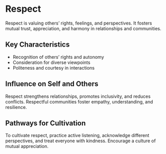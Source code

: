 # Respect

Respect is valuing others’ rights, feelings, and perspectives. It fosters mutual trust, appreciation, and harmony in relationships and communities.

## Key Characteristics

- Recognition of others’ rights and autonomy
- Consideration for diverse viewpoints
- Politeness and courtesy in interactions

## Influence on Self and Others

Respect strengthens relationships, promotes inclusivity, and reduces conflicts. Respectful communities foster empathy, understanding, and resilience.

## Pathways for Cultivation

To cultivate respect, practice active listening, acknowledge different perspectives, and treat everyone with kindness. Encourage a culture of mutual appreciation.
